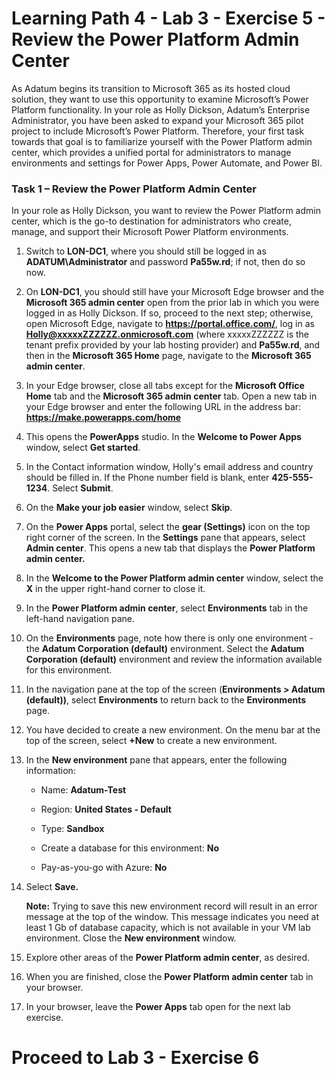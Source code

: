 # Learning Path 4 - Lab 3 - Exercise 5 - Review the Power Platform Admin Center

As Adatum begins its transition to Microsoft 365 as its hosted cloud solution, they want to use this opportunity to examine Microsoft’s Power Platform functionality. In your role as Holly Dickson, Adatum’s Enterprise Administrator, you have been asked to expand your Microsoft 365 pilot project to include Microsoft’s Power Platform. Therefore, your first task towards that goal is to familiarize yourself with the Power Platform admin center, which provides a unified portal for administrators to manage environments and settings for Power Apps, Power Automate, and Power BI. 

### Task 1 – Review the Power Platform Admin Center

In your role as Holly Dickson, you want to review the Power Platform admin center, which is the go-to destination for administrators who create, manage, and support their Microsoft Power Platform environments. 

1. Switch to **LON-DC1**, where you should still be logged in as **ADATUM\Administrator** and password **Pa55w.rd**; if not, then do so now.

2. On **LON-DC1**, you should still have your Microsoft Edge browser and the **Microsoft 365 admin center** open from the prior lab in which you were logged in as Holly Dickson. If so, proceed to the next step; otherwise, open Microsoft Edge, navigate to **https://portal.office.com/**, log in as **Holly@xxxxxZZZZZZ.onmicrosoft.com** (where xxxxxZZZZZZ is the tenant prefix provided by your lab hosting provider) and **Pa55w.rd**, and then in the **Microsoft 365 Home** page, navigate to the **Microsoft 365 admin center**.

3. In your Edge browser, close all tabs except for the **Microsoft Office Home** tab and the **Microsoft 365 admin center** tab. Open a new tab in your Edge browser and enter the following URL in the address bar: **https://make.powerapps.com/home** 

4. This opens the **PowerApps** studio. In the **Welcome to Power Apps** window, select **Get started**.

5. In the Contact information window, Holly's email address and country should be filled in. If the Phone number field is blank, enter **425-555-1234**. Select **Submit**.

6. On the **Make your job easier** window, select **Skip**.

7. On the **Power Apps** portal, select the **gear (Settings)** icon on the top right corner of the screen. In the **Settings** pane that appears, select **Admin center**. This opens a new tab that displays the **Power Platform admin center.** 

8. In the **Welcome to the Power Platform admin center** window, select the **X** in the upper right-hand corner to close it.

9. In the **Power Platform admin center**, select **Environments** tab in the left-hand navigation pane. 

10. On the **Environments** page, note how there is only one environment - the **Adatum Corporation (default)** environment. Select the **Adatum Corporation (default)** environment and review the information available for this environment. 

10. In the navigation pane at the top of the screen (**Environments > Adatum (default))**, select **Environments** to return back to the **Environments** page.

11. You have decided to create a new environment. On the menu bar at the top of the screen, select **+New** to create a new environment.

12. In the **New environment** pane that appears, enter the following information:

	- Name: **Adatum-Test**

	- Region: **United States - Default**

	- Type: **Sandbox**

	-  Create a database for this environment: **No**

	-  Pay-as-you-go with Azure: **No**

13. Select **Save.** <br/>

	**Note:** Trying to save this new environment record will result in an error message at the top of the window. This message indicates you need at least 1 Gb of database capacity, which is not available in your VM lab environment. Close the **New environment** window. 

14. Explore other areas of the **Power Platform admin center**, as desired. 

15. When you are finished, close the **Power Platform admin center** tab in your browser.

16. In your browser, leave the **Power Apps** tab open for the next lab exercise.

 

# Proceed to Lab 3 - Exercise 6
